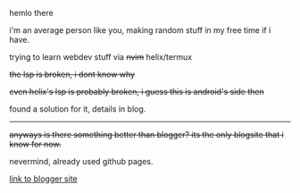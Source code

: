 hemlo there

i'm an average person like you, making random stuff in my free time if i have.

trying to learn webdev stuff via ~~nvim~~ helix/termux

~~the lsp is broken, i dont know why~~

~~even helix's lsp is probably broken, i guess this is android's side then~~

found a solution for it, details in blog.

---

~~anyways is there something better than blogger? its the only blogsite that i know for now.~~

nevermind, already used github pages.

[link to blogger site](https://user859.blogspot.com/)
